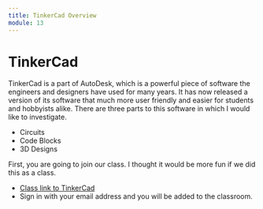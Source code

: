 ```yaml
---
title: TinkerCad Overview
module: 13
---
```


# TinkerCad

TinkerCad is a part of AutoDesk, which is a powerful piece of software the engineers and designers have used for many years.  It has now released a version of its software that much more user friendly and easier for students and hobbyists alike.  There are three parts to this software in which I would like to investigate. 

* Circuits
* Code Blocks 
* 3D Designs

First, you are going to join our class. I thought it would be more fun if we did this as a class.  

* <a href="https://www.tinkercad.com/joinclass/KP5P5W21FGGG" target="_blank">Class link to TinkerCad</a>
* Sign in with your email address and you will be added to the classroom.




